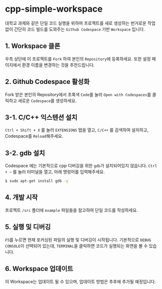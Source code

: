 # cpp-simple-workspace

대학교 과제와 같은 단일 코드 실행을 위하여 프로젝트를 새로 생성하는 번거로운 작업 없이 간단히 코드 빌드를 도와주는 `Github Codespace` 기반 `Workspace` 입니다.

## 1. Workspace 클론

우측 상단에 이 프로젝트를 `Fork` 하여 본인의 `Repository`에 등록하세요.
또한 설정 페이지에서 환경 이름을 변경하는 것을 추천드립니다.

## 2. Github Codespace 활성화

Fork 받은 본인의 Repository에서 초록색 `Code`를 눌러 `Open with Codespaces`를 클릭하고 새로운 `Codespace`를 생성하세요.

## 3-1. C/C++ 익스텐션 설치

`Ctrl + Shift + X` 를 눌러 `EXTENSIONS` 탭을 열고, `C/C++` 를 검색하여 설치하고, Codespace를 `Reload`해주세요.

## 3-2. gdb 설치

Codespace 에는 기본적으로 cpp 디버깅을 위한 `gdb`가 설치되어있지 않습니다. `Ctrl + ~` 를 눌러 터미널을 열고, 아래 명렁어를 입력해주세요.

```bash
$ sudo apt-get install gdb -y
```

## 4. 개발 시작

프로젝트 `/src` 폴더에 `example` 파일들을 참고하여 단일 코드를 작성하세요.

## 5. 실행 및 디버깅

`F5`를 누르면 현재 포커싱된 파일의 실행 및 디버깅이 시작됩니다. 기본적으로 `DEBUG CONSOLE`이 선택되어 있는데, `TERMINAL`을 클릭하면 코드가 실행되는 화면을 볼 수 있습니다.

## 6. Workspace 업데이트

이 Workspace는 업데이트 될 수 있으며, 업데이트 방법은 추후에 추가될 예정입니다.
